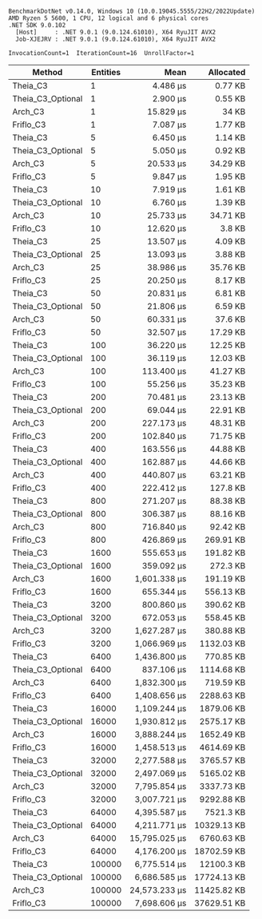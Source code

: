 ```

BenchmarkDotNet v0.14.0, Windows 10 (10.0.19045.5555/22H2/2022Update)
AMD Ryzen 5 5600, 1 CPU, 12 logical and 6 physical cores
.NET SDK 9.0.102
  [Host]     : .NET 9.0.1 (9.0.124.61010), X64 RyuJIT AVX2
  Job-XJEJRV : .NET 9.0.1 (9.0.124.61010), X64 RyuJIT AVX2

InvocationCount=1  IterationCount=16  UnrollFactor=1  

```
| Method            | Entities | Mean          | Allocated   |
|------------------ |--------- |--------------:|------------:|
| Theia_C3          | 1        |      4.486 μs |     0.77 KB |
| Theia_C3_Optional | 1        |      2.900 μs |     0.55 KB |
| Arch_C3           | 1        |     15.829 μs |       34 KB |
| Friflo_C3         | 1        |      7.087 μs |     1.77 KB |
| Theia_C3          | 5        |      6.450 μs |     1.14 KB |
| Theia_C3_Optional | 5        |      5.050 μs |     0.92 KB |
| Arch_C3           | 5        |     20.533 μs |    34.29 KB |
| Friflo_C3         | 5        |      9.847 μs |     1.95 KB |
| Theia_C3          | 10       |      7.919 μs |     1.61 KB |
| Theia_C3_Optional | 10       |      6.760 μs |     1.39 KB |
| Arch_C3           | 10       |     25.733 μs |    34.71 KB |
| Friflo_C3         | 10       |     12.620 μs |      3.8 KB |
| Theia_C3          | 25       |     13.507 μs |     4.09 KB |
| Theia_C3_Optional | 25       |     13.093 μs |     3.88 KB |
| Arch_C3           | 25       |     38.986 μs |    35.76 KB |
| Friflo_C3         | 25       |     20.250 μs |     8.17 KB |
| Theia_C3          | 50       |     20.831 μs |     6.81 KB |
| Theia_C3_Optional | 50       |     21.806 μs |     6.59 KB |
| Arch_C3           | 50       |     60.331 μs |     37.6 KB |
| Friflo_C3         | 50       |     32.507 μs |    17.29 KB |
| Theia_C3          | 100      |     36.220 μs |    12.25 KB |
| Theia_C3_Optional | 100      |     36.119 μs |    12.03 KB |
| Arch_C3           | 100      |    113.400 μs |    41.27 KB |
| Friflo_C3         | 100      |     55.256 μs |    35.23 KB |
| Theia_C3          | 200      |     70.481 μs |    23.13 KB |
| Theia_C3_Optional | 200      |     69.044 μs |    22.91 KB |
| Arch_C3           | 200      |    227.173 μs |    48.31 KB |
| Friflo_C3         | 200      |    102.840 μs |    71.75 KB |
| Theia_C3          | 400      |    163.556 μs |    44.88 KB |
| Theia_C3_Optional | 400      |    162.887 μs |    44.66 KB |
| Arch_C3           | 400      |    440.807 μs |    63.21 KB |
| Friflo_C3         | 400      |    222.412 μs |    127.8 KB |
| Theia_C3          | 800      |    271.207 μs |    88.38 KB |
| Theia_C3_Optional | 800      |    306.387 μs |    88.16 KB |
| Arch_C3           | 800      |    716.840 μs |    92.42 KB |
| Friflo_C3         | 800      |    426.869 μs |   269.91 KB |
| Theia_C3          | 1600     |    555.653 μs |   191.82 KB |
| Theia_C3_Optional | 1600     |    359.092 μs |    272.3 KB |
| Arch_C3           | 1600     |  1,601.338 μs |   191.19 KB |
| Friflo_C3         | 1600     |    655.344 μs |   556.13 KB |
| Theia_C3          | 3200     |    800.860 μs |   390.62 KB |
| Theia_C3_Optional | 3200     |    672.053 μs |   558.45 KB |
| Arch_C3           | 3200     |  1,627.287 μs |   380.88 KB |
| Friflo_C3         | 3200     |  1,066.969 μs |  1132.03 KB |
| Theia_C3          | 6400     |  1,436.800 μs |   770.85 KB |
| Theia_C3_Optional | 6400     |    837.106 μs |  1114.68 KB |
| Arch_C3           | 6400     |  1,832.300 μs |   719.59 KB |
| Friflo_C3         | 6400     |  1,408.656 μs |  2288.63 KB |
| Theia_C3          | 16000    |  1,109.244 μs |  1879.06 KB |
| Theia_C3_Optional | 16000    |  1,930.812 μs |  2575.17 KB |
| Arch_C3           | 16000    |  3,888.244 μs |  1652.49 KB |
| Friflo_C3         | 16000    |  1,458.513 μs |  4614.69 KB |
| Theia_C3          | 32000    |  2,277.588 μs |  3765.57 KB |
| Theia_C3_Optional | 32000    |  2,497.069 μs |  5165.02 KB |
| Arch_C3           | 32000    |  7,795.854 μs |  3337.73 KB |
| Friflo_C3         | 32000    |  3,007.721 μs |  9292.88 KB |
| Theia_C3          | 64000    |  4,395.587 μs |   7521.3 KB |
| Theia_C3_Optional | 64000    |  4,211.771 μs | 10329.13 KB |
| Arch_C3           | 64000    | 15,795.025 μs |  6760.63 KB |
| Friflo_C3         | 64000    |  4,176.200 μs | 18702.59 KB |
| Theia_C3          | 100000   |  6,775.514 μs |  12100.3 KB |
| Theia_C3_Optional | 100000   |  6,686.585 μs | 17724.13 KB |
| Arch_C3           | 100000   | 24,573.233 μs | 11425.82 KB |
| Friflo_C3         | 100000   |  7,698.606 μs | 37629.51 KB |
